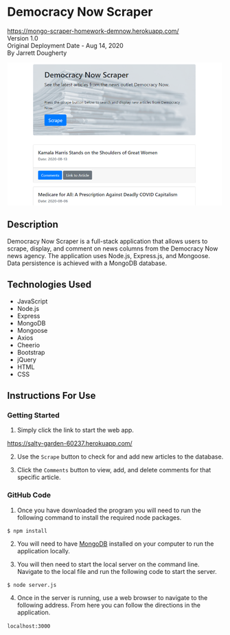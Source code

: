 # Democracy Now Scraper
<https://mongo-scraper-homework-demnow.herokuapp.com/> \
Version 1.0 \
Original Deployment Date - Aug 14, 2020\
By Jarrett Dougherty

<kbd><img src="md_images/mongo-scraper.png" alt="Same Page Image" width="500"/></kbd>

## Description
Democracy Now Scraper is a full-stack application that allows users to scrape, display, and comment on news columns from the Democracy Now news agency. The application uses Node.js, Express.js, and Mongoose. Data persistence is achieved with a MongoDB database.

## Technologies Used
* JavaScript
* Node.js
* Express
* MongoDB
* Mongoose
* Axios
* Cheerio 
* Bootstrap
* jQuery
* HTML
* CSS

## Instructions For Use
### Getting Started 
1. Simply click the link to start the web app.

<https://salty-garden-60237.herokuapp.com/>

2. Use the `Scrape` button to check for and add new articles to the database.

3. Click the `Comments` button to view, add, and delete comments for that specific article.

### GitHub Code
1. Once you have downloaded the program you will need to run the following command to install the required node packages.

```console
$ npm install
```

2. You will need to have [MongoDB](https://www.mongodb.com/try/download/community) installed on your computer to run the application locally. 

3. You will then need to start the local server on the command line. Navigate to the local file and run the following code to start the server.

```console
$ node server.js
```

4. Once in the server is running, use a web browser to navigate to the following address. From here you can follow the directions in the application.

`localhost:3000`
